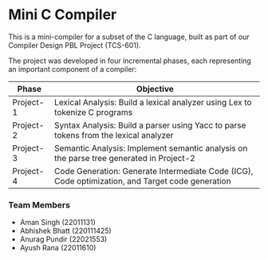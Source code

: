 # Mini C Compiler

This is a mini-compiler for a subset of the C language, built as part of our Compiler Design PBL Project (TCS-601).

The project was developed in four incremental phases, each representing an important component of a compiler:

| Phase     | Objective                                                                                           |
|-----------|-----------------------------------------------------------------------------------------------------|
| Project-1 | Lexical Analysis: Build a lexical analyzer using Lex to tokenize C programs                         |
| Project-2 | Syntax Analysis: Build a parser using Yacc to parse tokens from the lexical analyzer                |
| Project-3 | Semantic Analysis: Implement semantic analysis on the parse tree generated in Project-2             |
| Project-4 | Code Generation: Generate Intermediate Code (ICG), Code optimization, and Target code generation    |

### Team Members
- Aman Singh  (22011131)
- Abhishek Bhatt  (220111425)
- Anurag Pundir  (22021553)
- Ayush Rana  (22011610)
